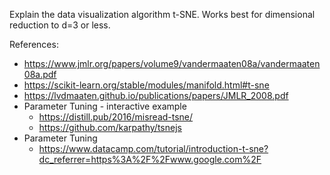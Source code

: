 Explain the data visualization algorithm t-SNE. Works best for dimensional reduction to d=3 or less.

References:

* https://www.jmlr.org/papers/volume9/vandermaaten08a/vandermaaten08a.pdf​
* https://scikit-learn.org/stable/modules/manifold.html#t-sne​
* https://lvdmaaten.github.io/publications/papers/JMLR_2008.pdf​
* Parameter Tuning - interactive example​
  * https://distill.pub/2016/misread-tsne/​
  * https://github.com/karpathy/tsnejs​
* Parameter Tuning ​
  * https://www.datacamp.com/tutorial/introduction-t-sne?dc_referrer=https%3A%2F%2Fwww.google.com%2F 
